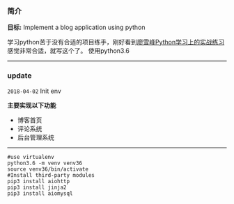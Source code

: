 ### 简介
**目标:** Implement a blog application using python

学习python苦于没有合适的项目练手，刚好看到[廖雪峰Python学习上的实战练习](https://www.liaoxuefeng.com/wiki/001374738125095c955c1e6d8bb493182103fac9270762a000/001397616003925a3d157284cd24bc0952d6c4a7c9d8c55000)感觉非常合适，就写这个了。
使用python3.6

----
### update
`2018-04-02` Init env

**主要实现以下功能**
- 博客首页
- 评论系统
- 后台管理系统



----

```
#use virtualenv
python3.6 -m venv venv36
source venv36/bin/activate
#Install third-party modules
pip3 install aiohttp
pip3 install jinja2
pip3 install aiomysql
```
